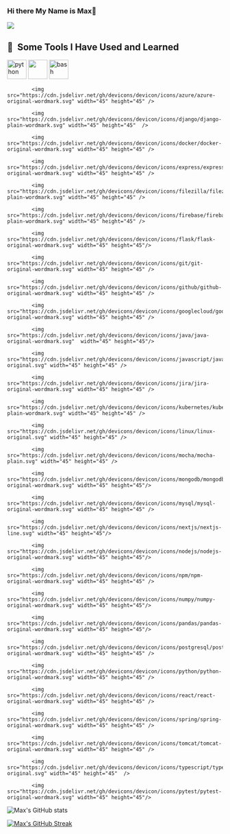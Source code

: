 ### Hi there My Name is Max👋
![](https://komarev.com/ghpvc/?username=max-paul&color=blueviolet)
     
<h2> 🚀 &nbsp;Some Tools I Have Used and Learned</h2>
<p align="left">
     <img src="https://cdn.jsdelivr.net/gh/devicons/devicon/icons/python/python-original-wordmark.svg" alt="python" width="45" height="45"/>
     <img src="https://cdn.jsdelivr.net/gh/devicons/devicon/icons/apache/apache-original-wordmark.svg" width="45" height="45"/>
     <img src="https://cdn.jsdelivr.net/gh/devicons/devicon/icons/bash/bash-original.svg" alt="bash" width="45" height="45"/>
     
            <img src="https://cdn.jsdelivr.net/gh/devicons/devicon/icons/azure/azure-original-wordmark.svg" width="45" height="45" />
          
            <img src="https://cdn.jsdelivr.net/gh/devicons/devicon/icons/django/django-plain-wordmark.svg" width="45" height="45"  />
          
            <img src="https://cdn.jsdelivr.net/gh/devicons/devicon/icons/docker/docker-original-wordmark.svg" width="45" height="45" />
          
            <img src="https://cdn.jsdelivr.net/gh/devicons/devicon/icons/express/express-original-wordmark.svg" width="45" height="45" />
          
            <img src="https://cdn.jsdelivr.net/gh/devicons/devicon/icons/filezilla/filezilla-plain-wordmark.svg" width="45" height="45" />
          
            <img src="https://cdn.jsdelivr.net/gh/devicons/devicon/icons/firebase/firebase-plain-wordmark.svg" width="45" height="45" />
          
            <img src="https://cdn.jsdelivr.net/gh/devicons/devicon/icons/flask/flask-original-wordmark.svg" width="45" height="45"/>
          
            <img src="https://cdn.jsdelivr.net/gh/devicons/devicon/icons/git/git-original-wordmark.svg" width="45" height="45" />
          
            <img src="https://cdn.jsdelivr.net/gh/devicons/devicon/icons/github/github-original-wordmark.svg" width="45" height="45" />
          
            <img src="https://cdn.jsdelivr.net/gh/devicons/devicon/icons/googlecloud/googlecloud-original-wordmark.svg" width="45" height="45" />
          
            <img src="https://cdn.jsdelivr.net/gh/devicons/devicon/icons/java/java-original-wordmark.svg"  width="45" height="45"/>
          
            <img src="https://cdn.jsdelivr.net/gh/devicons/devicon/icons/javascript/javascript-original.svg" width="45" height="45" />
          
            <img src="https://cdn.jsdelivr.net/gh/devicons/devicon/icons/jira/jira-original-wordmark.svg" width="45" height="45" />
          
            <img src="https://cdn.jsdelivr.net/gh/devicons/devicon/icons/kubernetes/kubernetes-plain-wordmark.svg" width="45" height="45" />
          
            <img src="https://cdn.jsdelivr.net/gh/devicons/devicon/icons/linux/linux-original.svg" width="45" height="45" />
          
            <img src="https://cdn.jsdelivr.net/gh/devicons/devicon/icons/mocha/mocha-plain.svg" width="45" height="45" />
     
            <img src="https://cdn.jsdelivr.net/gh/devicons/devicon/icons/mongodb/mongodb-original-wordmark.svg" width="45" height="45"/>
          
            <img src="https://cdn.jsdelivr.net/gh/devicons/devicon/icons/mysql/mysql-original-wordmark.svg" width="45" height="45" />
          
            <img src="https://cdn.jsdelivr.net/gh/devicons/devicon/icons/nextjs/nextjs-line.svg" width="45" height="45"/>
          
            <img src="https://cdn.jsdelivr.net/gh/devicons/devicon/icons/nodejs/nodejs-original-wordmark.svg" width="45" height="45"/>
          
            <img src="https://cdn.jsdelivr.net/gh/devicons/devicon/icons/npm/npm-original-wordmark.svg" width="45" height="45" />
          
            <img src="https://cdn.jsdelivr.net/gh/devicons/devicon/icons/numpy/numpy-original-wordmark.svg" width="45" height="45"/>
          
            <img src="https://cdn.jsdelivr.net/gh/devicons/devicon/icons/pandas/pandas-original-wordmark.svg" width="45" height="45"/>
          
            <img src="https://cdn.jsdelivr.net/gh/devicons/devicon/icons/postgresql/postgresql-original-wordmark.svg" width="45" height="45" />
          
            <img src="https://cdn.jsdelivr.net/gh/devicons/devicon/icons/python/python-original-wordmark.svg" width="45" height="45" />
          
            <img src="https://cdn.jsdelivr.net/gh/devicons/devicon/icons/react/react-original-wordmark.svg" width="45" height="45" />
          
            <img src="https://cdn.jsdelivr.net/gh/devicons/devicon/icons/spring/spring-original-wordmark.svg" width="45" height="45" />
          
            <img src="https://cdn.jsdelivr.net/gh/devicons/devicon/icons/tomcat/tomcat-original-wordmark.svg" width="45" height="45" />
          
            <img src="https://cdn.jsdelivr.net/gh/devicons/devicon/icons/typescript/typescript-original.svg" width="45" height="45"  />
          
            <img src="https://cdn.jsdelivr.net/gh/devicons/devicon/icons/pytest/pytest-original-wordmark.svg" width="45" height="45"/>
          
          
          
          
     
</p>     
           
![Max's GitHub stats](https://github-readme-stats.vercel.app/api?username=max-paul&count_private=true&count_public=true&hide=contribs,prs,issues&show_icons=true&theme=dark)


[![Max's GitHub Streak](http://github-readme-streak-stats.herokuapp.com?user=max-paul&theme=dark&background=000000)](https://git.io/streak-stats)


